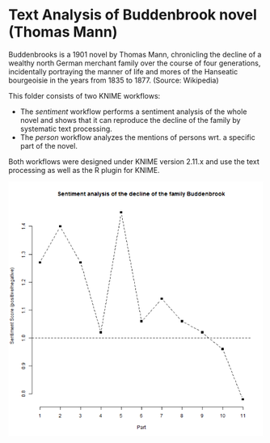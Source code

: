 # Text Analysis of Buddenbrook novel (Thomas Mann)

Buddenbrooks is a 1901 novel by Thomas Mann, chronicling the decline of a wealthy north German merchant family over the course of four generations, incidentally portraying the manner of life and mores of the Hanseatic bourgeoisie in the years from 1835 to 1877. (Source: Wikipedia)

This folder consists of two KNIME workflows:
* The *sentiment* workflow performs a sentiment analysis of the whole novel and shows that it can reproduce the decline of the family by systematic text processing.
* The *person* workflow analyzes the mentions of persons wrt. a specific part of the novel.

Both workflows were designed under KNIME version 2.11.x and use the text processing as well as the R plugin for KNIME.

![alt text](https://github.com/frank-123/KNIME-workflows/blob/master/Buddenbrooks-textprocessing/buddenbrook-sentiment-analysisV3.png "Sentiment Analysis")

